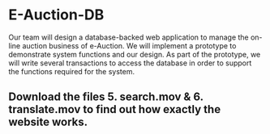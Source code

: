 # E-Auction-DB
Our team will design a database-backed web application to manage the on-line auction business of e-Auction. We will implement a prototype to demonstrate system functions and our design. As part of the prototype, we will write several transactions to access the database in order to support the functions required for the system. 

## Download the files 5. search.mov & 6. translate.mov to find out how exactly the website works. 
